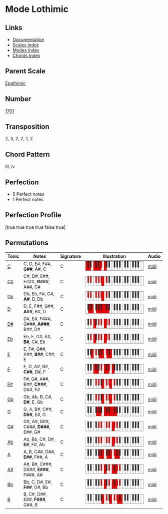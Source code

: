# Mode Lothimic

## Links

- [Documentation](README.md)
- [Scales Index](Scales.md)
- [Modes Index](Modes.md)
- [Chords Index](Chords.md)

## Parent Scale

[Epathimic](ScaleEpathimic.md)

## Number

[1701](https://ianring.com/musictheory/scales/1701)

## Transposition

2, 3, 2, 2, 1, 2

## Chord Pattern

III, iv

## Perfection

- 5 Perfect notes
- 1 Perfect notes

## Perfection Profile

[true true true true false true]

## Permutations

| Tonic | Notes | Signature | Illustration | Audio |
|-------|-------|-----------|--------------|-------|
| [C](ModeCNaturalLothimic.md) | C, D, E#, F##, **G##**, A#, C | C | ![CNaturalLothimic](ModeCNaturalLothimic.png) | [midi](https://github.com/edipermadi/music/blob/main/docs/ModeCNaturalLothimic.mid?raw=true) |
| [C#](ModeCSharpLothimic.md) | C#, D#, E##, F###, **G###**, A##, C# | C | ![CSharpLothimic](ModeCSharpLothimic.png) | [midi](https://github.com/edipermadi/music/blob/main/docs/ModeCSharpLothimic.mid?raw=true) |
| [Db](ModeDFlatLothimic.md) | Db, Eb, F#, G#, **A#**, B, Db | C | ![DFlatLothimic](ModeDFlatLothimic.png) | [midi](https://github.com/edipermadi/music/blob/main/docs/ModeDFlatLothimic.mid?raw=true) |
| [D](ModeDNaturalLothimic.md) | D, E, F##, G##, **A##**, B#, D | C | ![DNaturalLothimic](ModeDNaturalLothimic.png) | [midi](https://github.com/edipermadi/music/blob/main/docs/ModeDNaturalLothimic.mid?raw=true) |
| [D#](ModeDSharpLothimic.md) | D#, E#, F###, G###, **A###**, B##, D# | C | ![DSharpLothimic](ModeDSharpLothimic.png) | [midi](https://github.com/edipermadi/music/blob/main/docs/ModeDSharpLothimic.mid?raw=true) |
| [Eb](ModeEFlatLothimic.md) | Eb, F, G#, A#, **B#**, C#, Eb | C | ![EFlatLothimic](ModeEFlatLothimic.png) | [midi](https://github.com/edipermadi/music/blob/main/docs/ModeEFlatLothimic.mid?raw=true) |
| [E](ModeENaturalLothimic.md) | E, F#, G##, A##, **B##**, C##, E | C | ![ENaturalLothimic](ModeENaturalLothimic.png) | [midi](https://github.com/edipermadi/music/blob/main/docs/ModeENaturalLothimic.mid?raw=true) |
| [F](ModeFNaturalLothimic.md) | F, G, A#, B#, **C##**, D#, F | C | ![FNaturalLothimic](ModeFNaturalLothimic.png) | [midi](https://github.com/edipermadi/music/blob/main/docs/ModeFNaturalLothimic.mid?raw=true) |
| [F#](ModeFSharpLothimic.md) | F#, G#, A##, B##, **C###**, D##, F# | C | ![FSharpLothimic](ModeFSharpLothimic.png) | [midi](https://github.com/edipermadi/music/blob/main/docs/ModeFSharpLothimic.mid?raw=true) |
| [Gb](ModeGFlatLothimic.md) | Gb, Ab, B, C#, **D#**, E, Gb | C | ![GFlatLothimic](ModeGFlatLothimic.png) | [midi](https://github.com/edipermadi/music/blob/main/docs/ModeGFlatLothimic.mid?raw=true) |
| [G](ModeGNaturalLothimic.md) | G, A, B#, C##, **D##**, E#, G | C | ![GNaturalLothimic](ModeGNaturalLothimic.png) | [midi](https://github.com/edipermadi/music/blob/main/docs/ModeGNaturalLothimic.mid?raw=true) |
| [G#](ModeGSharpLothimic.md) | G#, A#, B##, C###, **D###**, E##, G# | C | ![GSharpLothimic](ModeGSharpLothimic.png) | [midi](https://github.com/edipermadi/music/blob/main/docs/ModeGSharpLothimic.mid?raw=true) |
| [Ab](ModeAFlatLothimic.md) | Ab, Bb, C#, D#, **E#**, F#, Ab | C | ![AFlatLothimic](ModeAFlatLothimic.png) | [midi](https://github.com/edipermadi/music/blob/main/docs/ModeAFlatLothimic.mid?raw=true) |
| [A](ModeANaturalLothimic.md) | A, B, C##, D##, **E##**, F##, A | C | ![ANaturalLothimic](ModeANaturalLothimic.png) | [midi](https://github.com/edipermadi/music/blob/main/docs/ModeANaturalLothimic.mid?raw=true) |
| [A#](ModeASharpLothimic.md) | A#, B#, C###, D###, **E###**, F###, A# | C | ![ASharpLothimic](ModeASharpLothimic.png) | [midi](https://github.com/edipermadi/music/blob/main/docs/ModeASharpLothimic.mid?raw=true) |
| [Bb](ModeBFlatLothimic.md) | Bb, C, D#, E#, **F##**, G#, Bb | C | ![BFlatLothimic](ModeBFlatLothimic.png) | [midi](https://github.com/edipermadi/music/blob/main/docs/ModeBFlatLothimic.mid?raw=true) |
| [B](ModeBNaturalLothimic.md) | B, C#, D##, E##, **F###**, G##, B | C | ![BNaturalLothimic](ModeBNaturalLothimic.png) | [midi](https://github.com/edipermadi/music/blob/main/docs/ModeBNaturalLothimic.mid?raw=true) |
